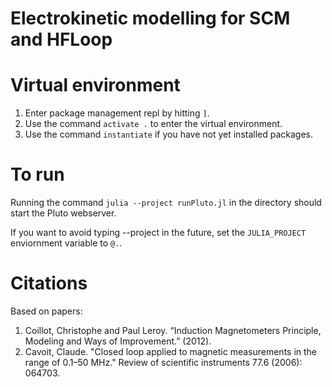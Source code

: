 # Electrokinetic modelling for SCM and HFLoop

# Virtual environment
  1. Enter package management repl by hitting `]`.
  2. Use the command `activate .` to enter the virtual environment.
  3. Use the command `instantiate` if you have not yet installed packages.

# To run
Running the command `julia --project runPluto.jl` in the directory should start the Pluto webserver.

If you want to avoid typing --project in the future, set the `JULIA_PROJECT` enviornment variable to `@.`.

# Citations
Based on papers:
1. Coillot, Christophe and Paul Leroy. “Induction Magnetometers Principle, Modeling and Ways of Improvement.” (2012).
2. Cavoit, Claude. "Closed loop applied to magnetic measurements in the range of 0.1–50 MHz." Review of scientific instruments 77.6 (2006): 064703.


